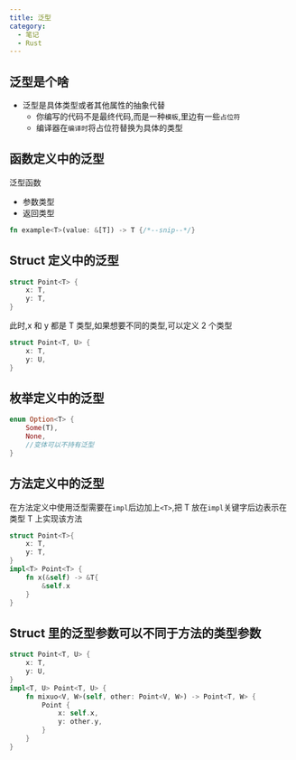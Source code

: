 ```yaml
---
title: 泛型
category:
  - 笔记
  - Rust
---
```


## 泛型是个啥

- 泛型是具体类型或者其他属性的抽象代替
  - 你编写的代码不是最终代码,而是一种`模板`,里边有一些`占位符`
  - 编译器在`编译时`将占位符替换为具体的类型

## 函数定义中的泛型

泛型函数

- 参数类型
- 返回类型

```rust
fn example<T>(value: &[T]) -> T {/*--snip--*/}
```

## Struct 定义中的泛型

```rust
struct Point<T> {
    x: T,
    y: T,
}
```

此时,x 和 y 都是 T 类型,如果想要不同的类型,可以定义 2 个类型

```rust
struct Point<T, U> {
    x: T,
    y: U,
}
```

## 枚举定义中的泛型

```rust
enum Option<T> {
    Some(T),
    None,
    //变体可以不持有泛型
}
```

## 方法定义中的泛型

在方法定义中使用泛型需要在`impl`后边加上`<T>`,把 T 放在`impl`关键字后边表示在类型 T 上实现该方法

```rust
struct Point<T>{
    x: T,
    y: T,
}
impl<T> Point<T> {
    fn x(&self) -> &T{
        &self.x
    }
}
```

## Struct 里的泛型参数可以不同于方法的类型参数

```rust
struct Point<T, U> {
    x: T,
    y: U,
}
impl<T, U> Point<T, U> {
    fn mixuo<V, W>(self, other: Point<V, W>) -> Point<T, W> {
        Point {
            x: self.x,
            y: other.y,
        }
    }
}
```
